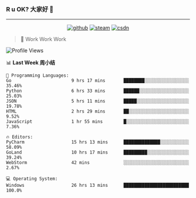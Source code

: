 ### R u OK? 大家好 👋

___

<p align="center">
  <a href="https://bigkjp97.github.io/"><img src="https://img.shields.io/badge/-GitPage-lightgrey" alt="github"></a>
  <a href="https://steamcommunity.com/id/bigkjp/"><img src="https://img.shields.io/badge/-Steam-black" alt="steam"></a>
  <a href="https://blog.csdn.net/qq_38986088"><img src="https://img.shields.io/badge/CSDN-cf000e" alt="csdn"></a>
</p>

> 🧟 Work Work Work

<!--START_SECTION:kjp readme-->
![Profile Views](http://img.shields.io/badge/Mi%20Amigos%E2%99%82%EF%B8%8F-4-ff69b4)

📊 **Last Week 周小结** 

```text
💬 Programming Languages: 
Go                       9 hrs 17 mins       ████████░░░░░░░░░░░░░░░░░   35.46% 
Python                   6 hrs 33 mins       ██████░░░░░░░░░░░░░░░░░░░   25.03% 
JSON                     5 hrs 11 mins       █████░░░░░░░░░░░░░░░░░░░░   19.78% 
HTML                     2 hrs 29 mins       ██░░░░░░░░░░░░░░░░░░░░░░░   9.52% 
JavaScript               1 hr 55 mins        █░░░░░░░░░░░░░░░░░░░░░░░░   7.36%

🔥 Editors: 
PyCharm                  15 hrs 13 mins      ██████████████░░░░░░░░░░░   58.09% 
GoLand                   10 hrs 17 mins      █████████░░░░░░░░░░░░░░░░   39.24% 
WebStorm                 42 mins             ░░░░░░░░░░░░░░░░░░░░░░░░░   2.67%

💻 Operating System: 
Windows                  26 hrs 13 mins      █████████████████████████   100.0%

```


<!--END_SECTION:kjp readme-->

<!--
**bigkjp97/bigkjp97** is a ✨ _special_ ✨ repository because its `README.md` (this file) appears on your GitHub profile.

Here are some ideas to get you started:

- 🔭 I’m currently working on ...
- 🌱 I’m currently learning ...
- 👯 I’m looking to collaborate on ...
- 🤔 I’m looking for help with ...
- 💬 Ask me about ...
- 📫 How to reach me: ...
- 😄 Pronouns: ...
- ⚡ Fun fact: ... -->
